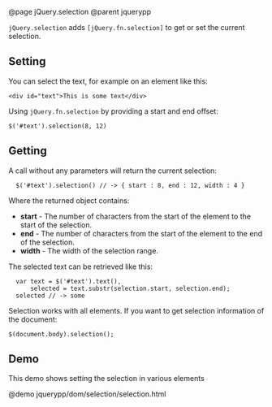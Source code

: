 @page jQuery.selection
@parent jquerypp

`jQuery.selection` adds `[jQuery.fn.selection]` to get or set the current selection.

## Setting

You can select the text, for example on an element like this:

    <div id="text">This is some text</div>

Using `jQuery.fn.selection` by providing a start and end offset:

  	$('#text').selection(8, 12)

## Getting

A call without any parameters will return the current selection:
 
	  $('#text').selection() // -> { start : 8, end : 12, width : 4 }

Where the returned object contains:

- __start__ - The number of characters from the start of the element to the start of the selection.
- __end__ - The number of characters from the start of the element to the end of the selection.
- __width__ - The width of the selection range.

The selected text can be retrieved like this:

	  var text = $('#text').text(),
	      selected = text.substr(selection.start, selection.end);
	  selected // -> some

Selection works with all elements. If you want to get selection information of the document:
 
    $(document.body).selection();
     
## Demo
 
This demo shows setting the selection in various elements
 
@demo jquerypp/dom/selection/selection.html